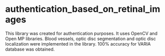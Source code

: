 # authentication_based_on_retinal_images
This library was created for authentication purposes. It uses OpenCV and Open MP libraries.
Blood vessels, optic disc segmentation and optic disc localization were implemented in the library.
100% accuracy for VARIA database was obtained.
